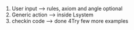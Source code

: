 1. User input --> rules, axiom and angle optional 
2. Generic action --> inside Lsystem 
3. checkin code --> done 
4Try  few more examples 